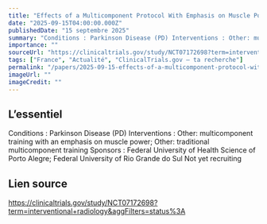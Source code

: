 ```yaml
---
title: "Effects of a Multicomponent Protocol With Emphasis on Muscle Power Training on Bradykinesia in Individuals With Parkinson's Disease"
date: "2025-09-15T04:00:00.000Z"
publishedDate: "15 septembre 2025"
summary: "Conditions : Parkinson Disease (PD) Interventions : Other: multicomponent training with an emphasis on muscle power; Other: traditional multicomponent training Sponsors : Federal University of Health Science of Porto Alegre; Federal University of Rio Grande do Sul Not yet recruiting"
importance: ""
sourceUrl: "https://clinicaltrials.gov/study/NCT07172698?term=interventional+radiology&aggFilters=status%3A"
tags: ["France", "Actualité", "ClinicalTrials.gov — ta recherche"]
permalink: "/papers/2025-09-15-effects-of-a-multicomponent-protocol-with-emphasis-on-muscle-power-training-on-bradykinesia-in-individuals-with-parkinsons-disease"
imageUrl: ""
imageCredit: ""
---
```


## L’essentiel

Conditions : Parkinson Disease (PD) Interventions : Other: multicomponent training with an emphasis on muscle power; Other: traditional multicomponent training Sponsors : Federal University of Health Science of Porto Alegre; Federal University of Rio Grande do Sul Not yet recruiting

## Lien source

https://clinicaltrials.gov/study/NCT07172698?term=interventional+radiology&aggFilters=status%3A
